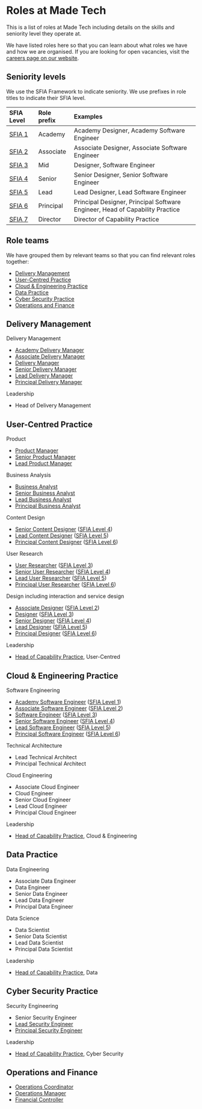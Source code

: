 # Roles at Made Tech

This is a list of roles at Made Tech including details on the skills and seniority level they operate at.

We have listed roles here so that you can learn about what roles we have and how we are organised. If you are looking for open vacancies, visit the [careers page on our website](https://madetech.com/careers).

## Seniority levels

We use the SFIA Framework to indicate seniority. We use prefixes in role titles to indicate their SFIA level.

| SFIA Level | Role prefix | Examples |
| :- | :- | :- |
| [SFIA 1](https://sfia-online.org/en/sfia-8/responsibilities/level-1) | Academy | Academy Designer, Academy Software Engineer |
| [SFIA 2](https://sfia-online.org/en/sfia-8/responsibilities/level-2) | Associate | Associate Designer, Associate Software Engineer |
| [SFIA 3](https://sfia-online.org/en/sfia-8/responsibilities/level-3) | Mid | Designer, Software Engineer |
| [SFIA 4](https://sfia-online.org/en/sfia-8/responsibilities/level-4) | Senior | Senior Designer, Senior Software Engineer |
| [SFIA 5](https://sfia-online.org/en/sfia-8/responsibilities/level-5) | Lead | Lead Designer, Lead Software Engineer |
| [SFIA 6](https://sfia-online.org/en/sfia-8/responsibilities/level-6) | Principal | Principal Designer, Principal Software Engineer, Head of Capability Practice |
| [SFIA 7](https://sfia-online.org/en/sfia-8/responsibilities/level-7) | Director | Director of Capability Practice |

## Role teams

We have grouped them by relevant teams so that you can find relevant roles together:

- [Delivery Management](#delivery-management)
- [User-Centred Practice](#user-centred-practice)
- [Cloud & Engineering Practice](#cloud--engineering-practice)
- [Data Practice](#data-practice)
- [Cyber Security Practice](#cyber-security-practice)
- [Operations and Finance](#operations-and-finance)

## Delivery Management

Delivery Management
- [Academy Delivery Manager](_delivery_manager.md)
- [Associate Delivery Manager](_delivery_manager.md)
- [Delivery Manager](_delivery_manager.md)
- [Senior Delivery Manager](_delivery_manager.md)
- [Lead Delivery Manager](_delivery_manager.md)
- [Principal Delivery Manager](principal_delivery_manager.md)

Leadership
- Head of Delivery Management

## User-Centred Practice

Product
- [Product Manager](mid_product_manager.md)
- [Senior Product Manager](senior_product_manager.md)
- [Lead Product Manager](lead_product_manager.md)

Business Analysis
- [Business Analyst](mid_business_analyst.md)
- [Senior Business Analyst](senior_business_analyst.md)
- [Lead Business Analyst](lead_business_analyst.md)
- [Principal Business Analyst](Principal_Business_Analyst.md)

Content Design
- [Senior Content Designer](senior_content_designer.md) ([SFIA Level 4](sfia/senior_content_designer.md))
- [Lead Content Designer](lead_content_designer.md) ([SFIA Level 5](sfia/lead_content_designer.md))
- [Principal Content Designer](principal_ucd.md) ([SFIA Level 6](sfia/ucd_principal.md))

User Research
- [User Researcher](mid_user_researcher.md) ([SFIA Level 3](sfia/user_researcher.md))
- [Senior User Researcher](senior_user_researcher.md) ([SFIA Level 4](sfia/senior_user_researcher.md))
- [Lead User Researcher](lead_user_researcher.md) ([SFIA Level 5](sfia/lead_user_researcher.md))
- [Principal User Researcher](principal_ucd.md) ([SFIA Level 6](sfia/ucd_principal.md))

Design including interaction and service design
- [Associate Designer](associate_designer.md) ([SFIA Level 2](sfia/associate_designer.md))
- [Designer](mid_designer.md) ([SFIA Level 3](sfia/designer.md))
- [Senior Designer](senior_designer.md) ([SFIA Level 4](sfia/senior_designer.md))
- [Lead Designer](lead_designer.md) ([SFIA Level 5](sfia/lead_designer.md))
- [Principal Designer](principal_ucd.md) ([SFIA Level 6](sfia/ucd_principal.md))

Leadership

- [Head of Capability Practice](head_of_capability_practice.md), User-Centred

## Cloud & Engineering Practice

Software Engineering
 - [Academy Software Engineer](academy_software_engineer.md) ([SFIA Level 1](sfia/academy_software_engineer.md))
 - [Associate Software Engineer](associate_software_engineer.md) ([SFIA Level 2](sfia/software_engineer_1.md))
 - [Software Engineer](mid_software_engineer.md) ([SFIA Level 3](sfia/software_engineer_2.md))
 - [Senior Software Engineer](senior_software_engineer.md) ([SFIA Level 4](sfia/senior_software_engineer.md))
 - [Lead Software Engineer](lead_software_engineer.md) ([SFIA Level 5](sfia/lead_software_engineer.md))
 - [Principal Software Engineer](principal_technologist.md) ([SFIA Level 6](sfia/principal_technologist.md))

Technical Architecture
 - Lead Technical Architect
 - Principal Technical Architect

Cloud Engineering
 - Associate Cloud Engineer
 - Cloud Engineer
 - Senior Cloud Engineer
 - Lead Cloud Engineer
 - Principal Cloud Engineer

Leadership

- [Head of Capability Practice](head_of_capability_practice.md), Cloud & Engineering

## Data Practice

Data Engineering
 - Associate Data Engineer
 - Data Engineer
 - Senior Data Engineer
 - Lead Data Engineer
 - Principal Data Engineer

Data Science
 - Data Scientist
 - Senior Data Scientist
 - Lead Data Scientist
 - Principal Data Scientist

Leadership

- [Head of Capability Practice](head_of_capability_practice.md), Data

## Cyber Security Practice

Security Engineering
 - Senior Security Engineer
 - [Lead Security Engineer](lead_security_engineer.md)
 - [Principal Security Engineer](principal_security_engineer.md)

Leadership

- [Head of Capability Practice](head_of_capability_practice.md), Cyber Security

## Operations and Finance

- [Operations Coordinator](_operations_coordinator.md)
- [Operations Manager](_operations_manager.md)
- [Financial Controller](_financial_controller.md)
